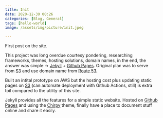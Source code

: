 ```yaml
---
title: Init
date: 2020-12-30 00:26
categories: [Blog, General]
tags: [hello-world]
image: /assets/img/picture/init.jpeg

---
```


First post on the site. 

This project was long overdue courtesy pondering, researching frameworks, themes, hosting solutions, domain names, in the end, the answer was simple -> [Jekyll](https://jekyllrb.com/) + [Github Pages](https://pages.github.com/). Original plan was to serve from [S3](https://aws.amazon.com/s3/) and use domain name from [Route 53](https://aws.amazon.com/route53/). 

Built an intital prototype on AWS but the hosting cost plus updating static pages on [S3](https://aws.amazon.com/s3/) (can automate deployment with Github Actions, still) is extra toil compared to the utility of this site.  

Jekyll provides all the features for a simple static website. Hosted on [Github Pages](https://pages.github.com/) and using the [Chirpy](https://github.com/cotes2020/jekyll-theme-chirpy) theme, finally have a place to document stuff online and share it easily.